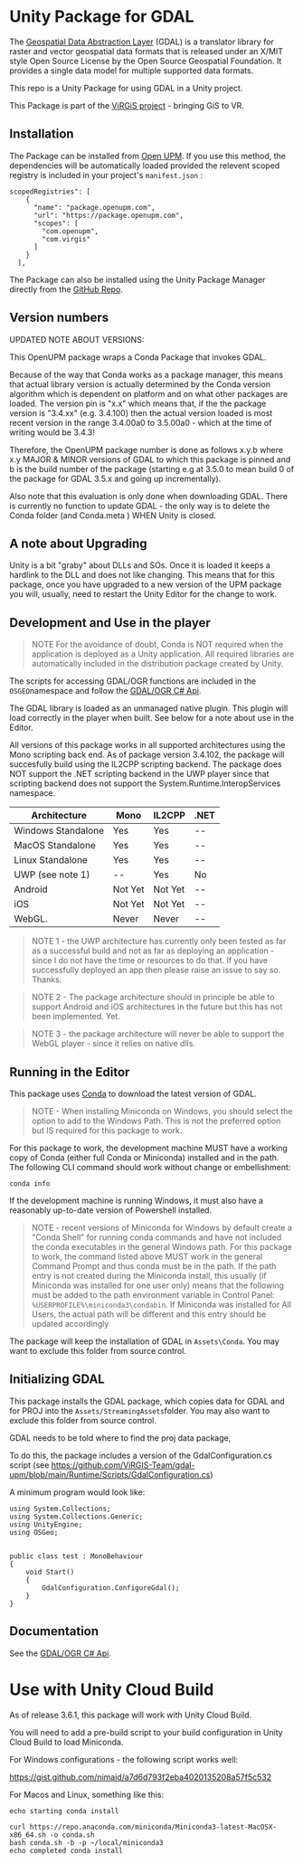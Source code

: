# Unity Package for GDAL

The [Geospatial Data Abstraction Layer](https://gdal.org//) (GDAL) is a translator library for raster and vector geospatial data formats that is released under an X/MIT style Open Source License by the Open Source Geospatial Foundation. It provides a single data model for multiple supported data formats. 

This repo is a Unity Package for using GDAL in a Unity project.

This Package is part of the [ViRGiS project](https://www.virgis.org/) - bringing GiS to VR. 

## Installation

The Package can be installed from [Open UPM](https://openupm.com/packages/com.virgis.gdal/). If you use this method, the dependencies will be automatically loaded provided the relevent scoped registry is included in your project's `manifest.json` :
```
scopedRegistries": [
    {
      "name": "package.openupm.com",
      "url": "https://package.openupm.com",
      "scopes": [
        "com.openupm",
        "com.virgis"
      ]
    }
  ],
```

The Package can also be installed using the Unity Package Manager directly from the [GitHub Repo](https://github.com/ViRGIS-Team/gdal-upm).

## Version numbers

UPDATED NOTE ABOUT VERSIONS:

This OpenUPM package wraps a Conda Package that invokes GDAL.

Because of the way that Conda works as a package manager, this means that actual library version is actually determined by the Conda version algorithm which is dependent on platform and on what other packages are loaded. The version pin is "x.x" which means that, if the the package version is "3.4.xx" (e.g. 3.4.100) then the actual version loaded is most recent version in the range 3.4.00a0 to 3.5.00a0 - which at the time of writing would be 3.4.3!

Therefore, the OpenUPM package number is done as follows x.y.b where x.y MAJOR & MINOR versions of GDAL to which this package is pinned and b is the build number of the package (starting e.g at 3.5.0 to mean build 0 of the package for GDAL 3.5.x and going up incrementally).

Also note that this evaluation is only done when downloading GDAL. There is currently no function to update GDAL - the only way is to delete the Conda folder (and Conda.meta ) WHEN Unity is closed.

## A note about Upgrading

Unity is a bit "graby" about DLLs and SOs. Once it is loaded it keeps a hardlink to the DLL and does not like changing. This means that for this package, once you have upgraded to a new version of the UPM package you will, usually, need to restart the Unity Editor for the change to work.

## Development and Use in the player

> NOTE For the avoidance of doubt, Conda is NOT required when the application is deployed as a Unity application. All required libraries are automatically included in the distribution package created by Unity.

The scripts for accessing GDAL/OGR functions are included in the `OSGEO`namespace and follow the [GDAL/OGR C# Api](https://gdal.org/api/csharp.html).

The GDAL library is loaded as an unmanaged native plugin. This plugin will load correctly in the player when built. See below for a note about use in the Editor.

All versions of this package works in all supported architectures using the Mono scripting back end. As of package version 3.4.102, the package will succesfully build using the IL2CPP scripting backend. The package does NOT support the .NET scripting backend in the UWP player since that scripting backend does not support the System.Runtime.InteropServices namespace.

| Architecture        | Mono    | IL2CPP  | .NET |
|---------------------|---------|---------|------|
| Windows Standalone  | Yes     | Yes     |  --  |
| MacOS Standalone    | Yes     | Yes     |  --  |
| Linux Standalone    | Yes     | Yes     |  --  |
| UWP  (see note 1)    |  --     | Yes     | No   |
| Android             | Not Yet | Not Yet |  --  |
| iOS                 | Not Yet | Not Yet |  --  |
| WebGL.              | Never   | Never   |  --  |

> NOTE 1 - the UWP architecture has currently only been tested as far as a successful build and not as far as deploying an application - since I do not have the time or resources to do that. If you have successfully deployed an app then please raise an issue to say so. Thanks.

> NOTE 2 - The package architecture should in principle be able to support Android and iOS architectures in the future but this has not been implemented. Yet.

> NOTE 3 - the package architecture will never be able to support the WebGL player - since it relies on native dlls. 


## Running in the Editor

This package uses [Conda](https://docs.conda.io/en/latest/) to download the latest version of GDAL.

> NOTE - When installing Miniconda on Windows, you should select the option to add to the Windows Path. This is not the preferred option but IS required for this package to work.

For this package to work, the development machine MUST have a working copy of Conda (either full Conda or Miniconda) installed and in the path. The following CLI command should work without change or embellishment:

```
conda info
```

If the development machine is running Windows, it must also have a reasonably up-to-date version of Powershell installed.

> NOTE - recent versions of Miniconda for Windows by default create a "Conda Shell" for running conda commands and have not included the conda executables in the general Windows path. For this package to work, the command listed above MUST work in the general Command Prompt and thus conda must be in the path.
> If the path entry is not created during the Miniconda install, this usually (if Miniconda was installed for one user only) means that the following must be added to the path environment variable in Control Panel:
> `%USERPROFILE%\miniconda3\condabin`. If Miniconda was installed for All Users, the actual path will be different and this entry should be updated accordingly

The package will keep the installation of GDAL in `Assets\Conda`. You may want to exclude this folder from source control.

## Initializing GDAL

This package installs the GDAL package, which copies data for GDAL and for PROJ into the `Assets/StreamingAssets`folder. You may also want to exclude this folder from source control.

GDAL needs to be told where to find the proj data package,

To do this, the package includes a version of the GdalConfiguration.cs script (see https://github.com/ViRGIS-Team/gdal-upm/blob/main/Runtime/Scripts/GdalConfiguration.cs)

A minimum program would look like:

```
using System.Collections;
using System.Collections.Generic;
using UnityEngine;
using OSGeo;


public class test : MonoBehaviour
{
    void Start()
    {
        GdalConfiguration.ConfigureGdal();
    }
}
```

## Documentation

See the [GDAL/OGR C# Api](https://gdal.org/api/csharp/index.html).

# Use with Unity Cloud Build

As of release 3.6.1, this package will work with Unity Cloud Build.

You will need to add a pre-build script to your build configuration in Unity Cloud Build to load Miniconda.

For Windows configurations - the following script works well:

https://gist.github.com/nimaid/a7d6d793f2eba4020135208a57f5c532

For Macos and Linux, something like this:

```
echo starting conda install

curl https://repo.anaconda.com/miniconda/Miniconda3-latest-MacOSX-x86_64.sh -o conda.sh
bash conda.sh -b -p ~/local/miniconda3
echo completed conda install
```
